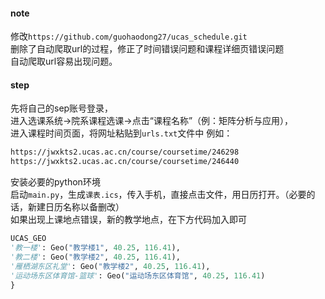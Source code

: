 #### note

修改`https://github.com/guohaodong27/ucas_schedule.git`  
删除了自动爬取url的过程，修正了时间错误问题和课程详细页错误问题  
自动爬取url容易出现问题。

#### step

先将自己的sep账号登录，  
进入选课系统->院系课程选课->点击“课程名称”（例：矩阵分析与应用），  
进入课程时间页面，将网址粘贴到`urls.txt`文件中
例如：  

```txt
https://jwxkts2.ucas.ac.cn/course/coursetime/246298
https://jwxkts2.ucas.ac.cn/course/coursetime/246440
```

安装必要的python环境  
启动`main.py`，生成`课表.ics`，传入手机，直接点击文件，用日历打开。（必要的话，新建日历名称以备删改）  
如果出现上课地点错误，新的教学地点，在下方代码加入即可   

```python
UCAS_GEO
'教一楼': Geo("教学楼1", 40.25, 116.41),
'教二楼': Geo("教学楼2", 40.25, 116.41),
'雁栖湖东区礼堂': Geo("教学楼2", 40.25, 116.41),
'运动场东区体育馆-篮球': Geo("运动场东区体育馆", 40.25, 116.41)
}
```

